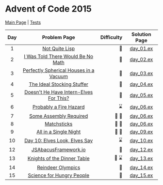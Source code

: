# Advent of Code 2015

[Main Page](https://adventofcode.com/2015) | [Tests](/test/2015)

| Day | Problem Page | Difficulty | Solution Page |
| :---: | :------: | ---: | :---: |
| 1 | [Not Quite Lisp](https://adventofcode.com/2015/day/1) | :star2: | [day_01.ex](/lib/2015/day_01.ex) |
| 2 | [I Was Told There Would Be No Math](https://adventofcode.com/2015/day/2) | :star2: | [day_02.ex](/lib/2015/day_02.ex) |
| 3 | [Perfectly Spherical Houses in a Vacuum](https://adventofcode.com/2015/day/3)  | :star2: | [day_03.ex](/lib/2015/day_03.ex) |
| 4 | [The Ideal Stocking Stuffer](https://adventofcode.com/2015/day/4)  | :star2: | [day_04.ex](/lib/2015/day_04.ex) |
| 5 | [Doesn't He Have Intern-Elves For This?](https://adventofcode.com/2015/day/5)  | :star2: | [day_05.ex](/lib/2015/day_05.ex) |
| 6 | [Probably a Fire Hazard](https://adventofcode.com/2015/day/6)  | :hourglass: | [day_06.ex](/lib/2015/day_06.ex) |
| 7 | [Some Assembly Required](https://adventofcode.com/2015/day/7)  | :star2: :star2: | [day_06.ex](/lib/2015/day_07.ex) |
| 8 | [Matchsticks](https://adventofcode.com/2015/day/8)  | :star2: :star2: | [day_06.ex](/lib/2015/day_08.ex) |
| 9 | [All in a Single Night](https://adventofcode.com/2015/day/9)  | :star2: :star2: | [day_09.ex](/lib/2015/day_09.ex) |
| 10 | [Day 10: Elves Look, Elves Say](https://adventofcode.com/2015/day/10)  | :hourglass: | [day_10.ex](/lib/2015/day_10.ex) |
| 12 | [JSAbacusFramework.io](https://adventofcode.com/2015/day/12)  | :star2: | [day_12.ex](/lib/2015/day_12.ex) |
| 13 | [Knights of the Dinner Table](https://adventofcode.com/2015/day/13)  | :star2: :hourglass: | [day_13.ex](/lib/2015/day_13.ex) |
| 14 | [Reindeer Olympics](https://adventofcode.com/2015/day/14)  | :star2: | [day_14.ex](/lib/2015/day_14.ex) |
| 15| [Science for Hungry People](https://adventofcode.com/2015/day/15)  | :star2: | [day_15.ex](/lib/2015/day_15.ex) |